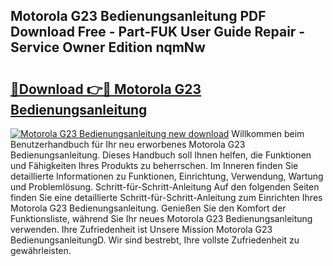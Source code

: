 ## Motorola G23 Bedienungsanleitung PDF Download Free - Part-FUK User Guide Repair - Service Owner Edition nqmNw

# <h2><a href="http://df0r5k.blite.top/?on=Motorola+G23+Bedienungsanleitung">🔗Download 👉🔴 Motorola G23 Bedienungsanleitung</a></h2>

[![Motorola G23 Bedienungsanleitung new download](https://i.imgur.com/lujVjoI.png)](http://df0r5k.blite.top/?on=Motorola+G23+Bedienungsanleitung)
Willkommen beim Benutzerhandbuch für Ihr neu erworbenes Motorola G23 Bedienungsanleitung. Dieses Handbuch soll Ihnen helfen, die Funktionen und Fähigkeiten Ihres Produkts zu beherrschen. Im Inneren finden Sie detaillierte Informationen zu Funktionen, Einrichtung, Verwendung, Wartung und Problemlösung. Schritt-für-Schritt-Anleitung Auf den folgenden Seiten finden Sie eine detaillierte Schritt-für-Schritt-Anleitung zum Einrichten Ihres Motorola G23 Bedienungsanleitung. Genießen Sie den Komfort der Funktionsliste, während Sie Ihr neues Motorola G23 Bedienungsanleitung verwenden. Ihre Zufriedenheit ist Unsere Mission Motorola G23 BedienungsanleitungD. Wir sind bestrebt, Ihre vollste Zufriedenheit zu gewährleisten.
